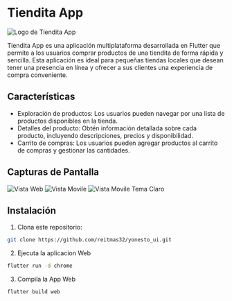 # Tiendita App

![Logo de Tiendita App](./assets/logo.png)

Tiendita App es una aplicación multiplataforma desarrollada en Flutter que permite a los usuarios comprar productos de una tiendita de forma rápida y sencilla. Esta aplicación es ideal para pequeñas tiendas locales que desean tener una presencia en línea y ofrecer a sus clientes una experiencia de compra conveniente.

## Características

- Exploración de productos: Los usuarios pueden navegar por una lista de productos disponibles en la tienda.
- Detalles del producto: Obtén información detallada sobre cada producto, incluyendo descripciones, precios y disponibilidad.
- Carrito de compras: Los usuarios pueden agregar productos al carrito de compras y gestionar las cantidades.

## Capturas de Pantalla

![Vista Web](https://raw.githubusercontent.com/reitmas32/yonesto_ui/main/assets/ui_store.png)
![Vista Movile](https://raw.githubusercontent.com/reitmas32/yonesto_ui/main/assets/movile.png)
![Vista Movile Tema Claro](https://raw.githubusercontent.com/reitmas32/yonesto_ui/main/assets/movile_light.png)

## Instalación

1. Clona este repositorio:

```bash
git clone https://github.com/reitmas32/yonesto_ui.git
 ```
2. Ejecuta la aplicacion Web

```bash
flutter run -d chrome
```

3. Compila la App Web

```bash
flutter build web
```
